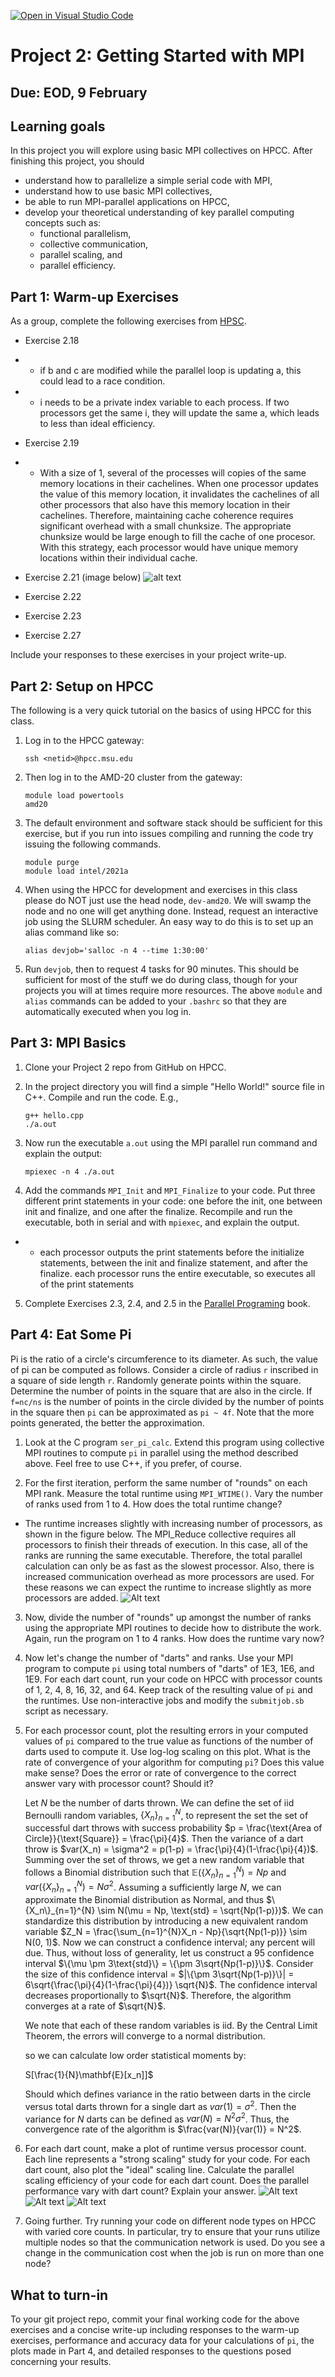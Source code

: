 [![Open in Visual Studio Code](https://classroom.github.com/assets/open-in-vscode-718a45dd9cf7e7f842a935f5ebbe5719a5e09af4491e668f4dbf3b35d5cca122.svg)](https://classroom.github.com/online_ide?assignment_repo_id=13660691&assignment_repo_type=AssignmentRepo)
# Project 2: Getting Started with MPI

## Due: EOD, 9 February

## Learning goals

In this project you will explore using basic MPI collectives on HPCC. After finishing this project, you should

- understand how to parallelize a simple serial code with MPI,
- understand how to use basic MPI collectives,
- be able to run MPI-parallel applications on HPCC,
- develop your theoretical understanding of key parallel computing concepts such as:
  - functional parallelism, 
  - collective communication, 
  - parallel scaling, and 
  - parallel efficiency.

## Part 1: Warm-up Exercises

As a group, complete the following exercises from [HPSC](../assets/EijkhoutIntroToHPC2020.pdf). 

- Exercise 2.18
- - if b and c are modified while the parallel loop is updating a, this could lead to a race condition. 
- - i needs to be a private index variable to each process. If two processors get the same i, they will update the same a, which leads to less than ideal efficiency.
- Exercise 2.19
- - With a size of 1, several of the processes will copies of the same memory locations in their cachelines. When one processor updates the value of this memory location, it invalidates the cachelines of all other processors that also have this memory location in their cachelines. Therefore, maintaining cache coherence requires significant overhead with a small chunksize. The appropriate chunksize would be large enough to fill the cache of one procesor. With this strategy, each processor would have unique memory locations within their individual cache.
- Exercise 2.21 (image below)
![alt text](Exercise_2.21.png)

- Exercise 2.22
- Exercise 2.23
- Exercise 2.27

Include your responses to these exercises in your project write-up.

## Part 2: Setup on HPCC 

The following is a very quick tutorial on the basics of using HPCC for this class. 

1. Log in to the HPCC gateway:

    ```shell
    ssh <netid>@hpcc.msu.edu
    ```

2. Then log in to the AMD-20 cluster from the gateway:

    ```shell
    module load powertools
    amd20
    ```

3. The default environment and software stack should be sufficient for this exercise, but if you run into issues compiling and running the code try issuing the following commands.

    ```shell
    module purge
    module load intel/2021a
    ``` 

4. When using the HPCC for development and exercises in this class please do NOT just use the head node, `dev-amd20`. We will swamp the node and no one will get anything done. Instead, request an interactive job using the SLURM scheduler. An easy way to do this is to set up an alias command like so:

    ```shell
    alias devjob='salloc -n 4 --time 1:30:00'
    ```

5. Run `devjob`, then to request 4 tasks for 90 minutes. This should be sufficient for most of the stuff we do during class, though for your projects you will at times require more resources. The above `module` and `alias` commands can be added to your `.bashrc` so that they are automatically executed when you log in.

## Part 3: MPI Basics

1. Clone your Project 2 repo from GitHub on HPCC. 

2. In the project directory you will find a simple "Hello World!" source file in C++. Compile and run the code. E.g.,

    ```shell
    g++ hello.cpp
    ./a.out
    ``` 

3. Now run the executable `a.out` using the MPI parallel run command and explain the output:

    ```shell
    mpiexec -n 4 ./a.out 
    ```

4. Add the commands `MPI_Init` and `MPI_Finalize` to your code. Put three different print statements in your code: one before the init, one between init and finalize, and one after the finalize. Recompile and run the executable, both in serial and with `mpiexec`, and explain the output.
 - - each processor outputs the print statements before the initialize statements, between the init and finalize statement, and after the finalize. each processor runs the entire executable, so executes all of the print statements

5. Complete Exercises 2.3, 2.4, and 2.5 in the [Parallel Programing](../assets/EijkhoutParallelProgramming.pdf) book.

## Part 4: Eat Some Pi 

Pi is the ratio of a circle's circumference to its diameter. As such, the value of pi can be computed as follows. Consider a circle of radius `r` inscribed in a square of side length `r`. Randomly generate points within the square. Determine the number of points in the square that are also in the circle. If `f=nc/ns` is the number of points in the circle divided by the number of points in the square then `pi` can be approximated as `pi ~ 4f`. Note that the more points generated, the better the approximation.

1. Look at the C program `ser_pi_calc`. Extend this program using collective MPI routines to compute `pi` in parallel using the method described above. Feel free to use C++, if you prefer, of course.

2. For the first iteration, perform the same number of "rounds" on each MPI rank. Measure the total runtime using `MPI_WTIME()`. Vary the number of ranks used from 1 to 4. How does the total runtime change?
 - The runtime increases slightly with increasing number of processors, as shown in the figure below. The MPI_Reduce collective requires all processors to finish their threads of execution. In this case, all of the ranks are running the same executable. Therefore, the total parallel calculation can only be as fast as the slowest processor. Also, there is increased communication overhead as more processors are used. For these reasons we can expect the runtime to increase slightly as more processors are added.
![Alt text](part4_p2.png)
3. Now, divide the number of "rounds" up amongst the number of ranks using the appropriate MPI routines to decide how to distribute the work. Again, run the program on 1 to 4 ranks. How does the runtime vary now?

4. Now let's change the number of "darts" and ranks. Use your MPI program to compute `pi` using total numbers of "darts" of 1E3, 1E6, and 1E9\. For each dart count, run your code on HPCC with processor counts of 1, 2, 4, 8, 16, 32, and 64\. Keep track of the resulting value of `pi` and the runtimes. Use non-interactive jobs and modify the `submitjob.sb` script as necessary. 

5. For each processor count, plot the resulting errors in your computed values of `pi` compared to the true value as functions of the number of darts used to compute it. Use log-log scaling on this plot. What is the rate of convergence of your algorithm for computing `pi`? Does this value make sense? Does the error or rate of convergence to the correct answer vary with processor count? Should it? 
   
   Let $N$ be the number of darts thrown. We can define the set of iid Bernoulli random variables, $\{X_n\}_{n=1}^{N}$, to represent the set the set of successful dart throws with success probability $p = \frac{\text{Area of Circle}}{\text{Square}} = \frac{\pi}{4}$. Then the variance of a dart throw is $var(X_n) = \sigma^2 = p(1-p) = \frac{\pi}{4}(1-\frac{\pi}{4})$. Summing over the set of throws, we get a new random variable that follows a Binomial distribution such that $\mathbb{E}(\{X_n\}_{n=1}^{N}) = Np$ and $var(\{X_n\}_{n=1}^{N}) = N\sigma^2$. Assuming a sufficiently large $N$, we can approximate the Binomial distribution as Normal, and thus $\{X_n\}_{n=1}^{N} \sim N(\mu = Np, \text{std} = \sqrt{Np(1-p)})$. We can standardize this distribution by introducing a new equivalent random variable $Z_N = \frac{\sum_{n=1}^{N}X_n - Np}{\sqrt{Np(1-p)}} \sim N(0, 1)$. Now we can construct a confidence interval; any percent will due. Thus, without loss of generality, let us construct a $95%$ confidence interval $\{\mu \pm 3\text{std}\} = \{\pm 3\sqrt{Np(1-p)}\}$. Consider the size of this confidence interval = $|\{\pm 3\sqrt{Np(1-p)}\}| = 6\sqrt{\frac{\pi}{4}(1-\frac{\pi}{4})} \sqrt{N}$. The confidence interval decreases proportionally to $\sqrt{N}$. Therefore, the algorithm converges at a rate of $\sqrt{N}$.
   
   We note that each of these random variables is iid. By the Central Limit Theorem, the errors will converge to a normal distribution.
   
   so we can calculate low order statistical moments by:

   S\[\frac{1}{N}\mathbf{E}[x_n]\]$
   
   Should  which defines variance in the ratio between darts in the circle versus total darts thrown for a single dart as $var(1) = \sigma^2$. Then the variance for $N$ darts can be defined as $var(N) = N^2 \sigma^2$. Thus, the convergence rate of the algorithm is $\frac{var(N)}{var(1)} = N^2$.


6. For each dart count, make a plot of runtime versus processor count. Each line represents a "strong scaling" study for your code. For each dart count, also plot the "ideal" scaling line. Calculate the parallel scaling efficiency of your code for each dart count. Does the parallel performance vary with dart count? Explain your answer. 
![Alt text](part4_p6_1e3.png)
![Alt text](part4_p6_1e6.png)
![Alt text](part4_p6_1e9.png)
7. Going further. Try running your code on different node types on HPCC with varied core counts. In particular, try to ensure that your runs utilize multiple nodes so that the communication network is used. Do you see a change in the communication cost when the job is run on more than one node?

## What to turn-in

To your git project repo, commit your final working code for the above exercises and a concise write-up including responses to the warm-up exercises, performance and accuracy data for your calculations of `pi`, the plots made in Part 4, and detailed responses to the questions posed concerning your results. 

